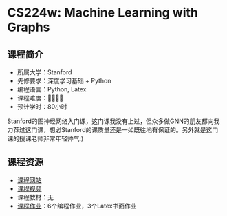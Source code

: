 # CS224w: Machine Learning with Graphs
## 课程简介
- 所属大学：Stanford
- 先修要求：深度学习基础 + Python
- 编程语言：Python, Latex
- 课程难度：🌟🌟🌟🌟
- 预计学时：80小时

Stanford的图神经网络入门课，这门课我没有上过，但众多做GNN的朋友都向我力荐过这门课，想必Stanford的课质量还是一如既往地有保证的。另外就是这门课的授课老师非常年轻帅气:)

## 课程资源
- [课程网站](http://web.stanford.edu/class/cs224w/)
- [课程视频](https://www.youtube.com/watch?v=JAB_plj2rbA&list=RDCMUCBa5G_ESCn8Yd4vw5U-gIcg&start_radio=1&rv=JAB_plj2rbA&t=7)
- 课程教材：无
- [课程作业](http://web.stanford.edu/class/cs224w/)：6个编程作业，3个Latex书面作业
